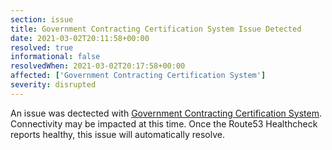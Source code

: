 ```yaml
---
section: issue
title: Government Contracting Certification System Issue Detected
date: 2021-03-02T20:11:58+00:00
resolved: true
informational: false
resolvedWhen: 2021-03-02T20:17:58+00:00
affected: ['Government Contracting Certification System']
severity: disrupted
---
```

An issue was dectected with [Government Contracting Certification System](https://certify.sba.gov).  Connectivity may be impacted at this time.  Once the Route53 Healthcheck reports healthy, this issue will automatically resolve.
